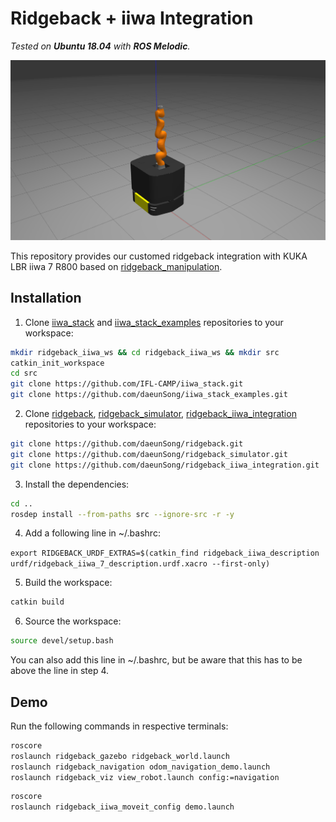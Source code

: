 # Ridgeback + iiwa Integration

*Tested on **Ubuntu 18.04** with **ROS Melodic**.*

<img src="./doc/img/demo.png" width="600">

This repository provides our customed ridgeback integration with KUKA LBR iiwa 7 R800 based on [ridgeback_manipulation](https://github.com/ridgeback/ridgeback_manipulation). 


## Installation

1. Clone [iiwa_stack](https://github.com/daeunSong/iiwa_stack) and [iiwa_stack_examples](https://github.com/daeunSong/iiwa_stack_examples) repositories to your workspace:
  ```sh
  mkdir ridgeback_iiwa_ws && cd ridgeback_iiwa_ws && mkdir src
  catkin_init_workspace
  cd src
  git clone https://github.com/IFL-CAMP/iiwa_stack.git
  git clone https://github.com/daeunSong/iiwa_stack_examples.git
  ```

2. Clone [ridgeback](https://github.com/daeunSong/ridgeback), [ridgeback_simulator](https://github.com/daeunSong/ridgeback_simulator), [ridgeback_iiwa_integration](https://github.com/daeunSong/ridgeback_iiwa_integration) repositories to your workspace:
  ```sh
  git clone https://github.com/daeunSong/ridgeback.git
  git clone https://github.com/daeunSong/ridgeback_simulator.git
  git clone https://github.com/daeunSong/ridgeback_iiwa_integration.git
  ```

3. Install the dependencies:
  ```sh
  cd ..
  rosdep install --from-paths src --ignore-src -r -y
  ```

4. Add a following line in ~/.bashrc:

  `export RIDGEBACK_URDF_EXTRAS=$(catkin_find ridgeback_iiwa_description urdf/ridgeback_iiwa_7_description.urdf.xacro --first-only)`

5. Build the workspace:
  ```sh
  catkin build
  ```

6. Source the workspace:
  ```sh
  source devel/setup.bash
  ```
   You can also add this line in ~/.bashrc, but be aware that this has to be above the line in step 4.


## Demo
Run the following commands in respective terminals:
```sh
roscore 
roslaunch ridgeback_gazebo ridgeback_world.launch
roslaunch ridgeback_navigation odom_navigation_demo.launch
roslaunch ridgeback_viz view_robot.launch config:=navigation
```
```sh
roscore 
roslaunch ridgeback_iiwa_moveit_config demo.launch
```
